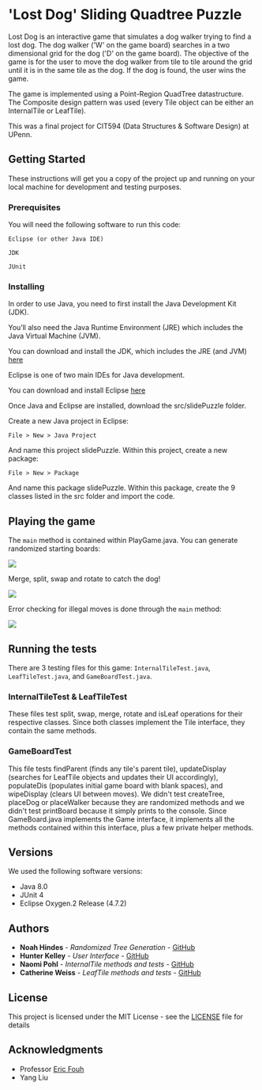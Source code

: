 # 'Lost Dog' Sliding Quadtree Puzzle

Lost Dog is an interactive game that simulates a dog walker trying to find a lost dog. 
The dog walker ('W' on the game board) searches in a two dimensional grid for the dog ('D' on the game board). The objective of the game is for the user to move the dog walker from tile to tile around the grid until it is in the same tile as the dog. 
If the dog is found, the user wins the game.

The game is implemented using a Point-Region QuadTree datastructure. The Composite design pattern was used (every Tile object can be either an InternalTile or LeafTile).

This was a final project for CIT594 (Data Structures &amp; Software Design) at UPenn.

## Getting Started

These instructions will get you a copy of the project up and running on your local machine for development and testing purposes.

### Prerequisites

You will need the following software to run this code:

```
Eclipse (or other Java IDE)
```
```
JDK
```
```
JUnit
```

### Installing

In order to use Java, you need to first install the Java Development Kit (JDK).

You’ll also need the Java Runtime Environment (JRE) which includes the
Java Virtual Machine (JVM).

You can download and install the JDK, which includes the JRE (and JVM) [here](https://www.oracle.com/technetwork/java/javase/downloads/jdk8-downloads-2133151.html)

Eclipse is one of two main IDEs for Java development.

You can download and install Eclipse [here](https://www.eclipse.org/downloads/)

Once Java and Eclipse are installed, download the src/slidePuzzle folder.

Create a new Java project in Eclipse:
```
File > New > Java Project
```

And name this project slidePuzzle. Within this project, create a new package:

```
File > New > Package
```

And name this package slidePuzzle. Within this package, create the 9 classes listed in the src folder and import the code.

## Playing the game

The ```main``` method is contained within PlayGame.java. You can generate randomized starting boards:

![](RandomizedBoard.gif)

Merge, split, swap and rotate to catch the dog!

![](PlayGame.gif)

Error checking for illegal moves is done through the ```main``` method:

![](ErrorChecking.gif)

## Running the tests

There are 3 testing files for this game: ```InternalTileTest.java```, ```LeafTileTest.java```, and ```GameBoardTest.java```.

### InternalTileTest & LeafTileTest

These files test split, swap, merge, rotate and isLeaf operations for their respective classes. Since
both classes implement the Tile interface, they contain the same methods.

### GameBoardTest

This file tests findParent (finds any tile's parent tile), updateDisplay (searches for LeafTile objects
and updates their UI accordingly), populateDis (populates initial game board with blank spaces), and wipeDisplay (clears UI between moves). We didn't test createTree, placeDog or placeWalker because they are randomized methods and we didn't test printBoard because it simply prints to the console. Since
GameBoard.java implements the Game interface, it implements all the methods contained within this interface, plus a few private helper methods.

## Versions

We used the following software versions:

* Java 8.0
* JUnit 4
* Eclipse Oxygen.2 Release (4.7.2)

## Authors

* **Noah Hindes** - *Randomized Tree Generation* - [GitHub](https://github.com/hindesn)
* **Hunter Kelley** - *User Interface* - [GitHub](https://github.com/h-b-k)
* **Naomi Pohl** - *InternalTile methods and tests* - [GitHub](https://github.com/naomipohl)
* **Catherine Weiss** - *LeafTile methods and tests* - [GitHub](https://github.com/catherineweiss)

## License

This project is licensed under the MIT License - see the [LICENSE](LICENSE) file for details

## Acknowledgments

* Professor [Eric Fouh](https://www.seas.upenn.edu/directory/profile.php?ID=253)
* Yang Liu
